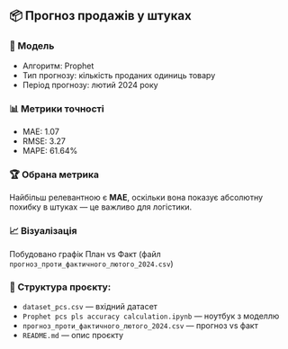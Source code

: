 ## 📦 Прогноз продажів у штуках

### 🧠 Модель
- Алгоритм: Prophet
- Тип прогнозу: кількість проданих одиниць товару
- Період прогнозу: лютий 2024 року

### 📊 Метрики точності
- MAE: 1.07
- RMSE: 3.27
- MAPE: 61.64%

### 🏆 Обрана метрика
Найбільш релевантною є **MAE**, оскільки вона показує абсолютну похибку в штуках — це важливо для логістики.

### 📈 Візуалізація
Побудовано графік План vs Факт (файл `прогноз_проти_фактичного_лютого_2024.csv`)

### 📁 Структура проєкту:
- `dataset_pcs.csv` — вхідний датасет
- `Prophet pcs pls accuracy calculation.ipynb` — ноутбук з моделлю
- `прогноз_проти_фактичного_лютого_2024.csv` — прогноз vs факт
- `README.md` — опис проєкту